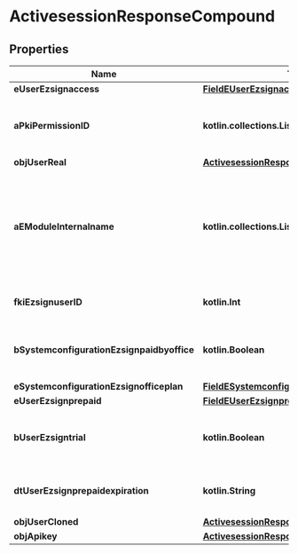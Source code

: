 
# ActivesessionResponseCompound

## Properties
| Name | Type | Description | Notes |
| ------------ | ------------- | ------------- | ------------- |
| **eUserEzsignaccess** | [**FieldEUserEzsignaccess**](FieldEUserEzsignaccess.md) |  |  |
| **aPkiPermissionID** | **kotlin.collections.List&lt;kotlin.Int&gt;** | An array of permissions granted to the user or api key |  |
| **objUserReal** | [**ActivesessionResponseCompoundUser**](ActivesessionResponseCompoundUser.md) |  |  |
| **aEModuleInternalname** | **kotlin.collections.List&lt;kotlin.String&gt;** | An Array of Registered modules.  These are the modules that are Licensed to be used by the User or the API Key. |  |
| **fkiEzsignuserID** | **kotlin.Int** | The unique ID of the Ezsignuser |  [optional] |
| **bSystemconfigurationEzsignpaidbyoffice** | **kotlin.Boolean** | Whether if Ezsign is paid by the company or not |  [optional] |
| **eSystemconfigurationEzsignofficeplan** | [**FieldESystemconfigurationEzsignofficeplan**](FieldESystemconfigurationEzsignofficeplan.md) |  |  [optional] |
| **eUserEzsignprepaid** | [**FieldEUserEzsignprepaid**](FieldEUserEzsignprepaid.md) |  |  [optional] |
| **bUserEzsigntrial** | **kotlin.Boolean** | Whether the User&#39;s eZsign subscription is a trial |  [optional] |
| **dtUserEzsignprepaidexpiration** | **kotlin.String** | The eZsign prepaid expiration date |  [optional] |
| **objUserCloned** | [**ActivesessionResponseCompoundUser**](ActivesessionResponseCompoundUser.md) |  |  [optional] |
| **objApikey** | [**ActivesessionResponseCompoundApikey**](ActivesessionResponseCompoundApikey.md) |  |  [optional] |



